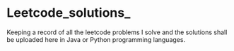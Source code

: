 # Leetcode_solutions_
Keeping a record of all the leetcode problems I solve and the solutions shall be uploaded here in Java or Python programming languages.
